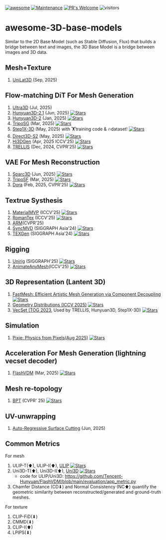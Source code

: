 [![awesome](https://awesome.re/badge.svg)](https://awesome.re) [![Maintenance](https://img.shields.io/badge/Maintained%3F-yes-green.svg)](https://GitHub.com/Naereen/StrapDown.js/graphs/commit-activity) [![PR's Welcome](https://img.shields.io/badge/PRs-welcome-brightgreen.svg?style=flat)](http://makeapullrequest.com) 
![visitors](https://visitor-badge.laobi.icu/badge?page_id=wendashi/awesome-3D-base-models)

# awesome-3D-base-models
Similar to the 2D Base Model (such as Stable Diffusion, Flux) that builds a bridge between text and images, the 3D Base Model is a bridge between images and 3D data.

## Mesh+Texture
1. [UniLat3D](https://github.com/UniLat3D/UniLat3D) (Sep, 2025)
   
## Flow-matching DiT For Mesh Generation
1. [Ultra3D](https://buaacyw.github.io/ultra3d/) (Jul, 2025)
2. [Hunyuan3D-2.1](https://github.com/Tencent-Hunyuan/Hunyuan3D-2.1) (Jun, 2025)
   <a href="https://github.com/Tencent-Hunyuan/Hunyuan3D-2.1" title="GitHub Repo">
     <i class="fab fa-github"></i> 
     <img src="https://img.shields.io/github/stars/Tencent-Hunyuan/Hunyuan3D-2.1.svg?style=social" alt="Stars">
   </a>
3. [Hunyuan3D-2](https://github.com/Tencent-Hunyuan/Hunyuan3D-2) (Jan, 2025)
    <a href="https://github.com/Tencent-Hunyuan/Hunyuan3D-2" title="GitHub Repo">
     <i class="fab fa-github"></i> 
     <img src="https://img.shields.io/github/stars/Tencent-Hunyuan/Hunyuan3D-2.svg?style=social" alt="Stars">
   </a>
4. [TripoSG](https://github.com/VAST-AI-Research/TripoSG) (Mar, 2025)
   <a href="https://github.com/VAST-AI-Research/TripoSG" title="GitHub Repo">
     <i class="fab fa-github"></i> 
     <img src="https://img.shields.io/github/stars/VAST-AI-Research/TripoSG.svg?style=social" alt="Stars">
   </a>
5. [Step1X-3D](https://github.com/stepfun-ai/Step1X-3D) (May, 2025) with 🏋️training code & 🔥dataset!
   <a href="https://github.com/stepfun-ai/Step1X-3D" title="GitHub Repo">
     <i class="fab fa-github"></i> 
     <img src="https://img.shields.io/github/stars/stepfun-ai/Step1X-3D.svg?style=social" alt="Stars">
   </a>
6. [Direct3D-S2](https://github.com/DreamTechAI/Direct3D-S2) (May, 2025)
   <a href="https://github.com/DreamTechAI/Direct3D-S2" title="GitHub Repo">
     <i class="fab fa-github"></i> 
     <img src="https://img.shields.io/github/stars/DreamTechAI/Direct3D-S2.svg?style=social" alt="Stars">
   </a>
7. [Hi3DGen](https://github.com/Stable-X/Stable3DGen) (Apr, 2025 ICCV'25)
   <a href="https://github.com/Stable-X/Stable3DGen" title="GitHub Repo">
     <i class="fab fa-github"></i> 
     <img src="https://img.shields.io/github/stars/Stable-X/Stable3DGen.svg?style=social" alt="Stars">
   </a>
8. [TRELLIS](https://github.com/microsoft/TRELLIS) (Dec, 2024, CVPR'25)
   <a href="https://github.com/microsoft/TRELLIS" title="GitHub Repo">
     <i class="fab fa-github"></i> 
     <img src="https://img.shields.io/github/stars/microsoft/TRELLIS.svg?style=social" alt="Stars">
   </a>


## VAE For Mesh Reconstruction
1. [Sparc3D](https://github.com/lizhihao6/Sparc3D) (Jun, 2025)
   <a href="https://github.com/lizhihao6/Sparc3D" title="GitHub Repo">
     <i class="fab fa-github"></i> 
     <img src="https://img.shields.io/github/stars/lizhihao6/Sparc3D.svg?style=social" alt="Stars">
   </a>
2. [TripoSF](https://github.com/VAST-AI-Research/TripoSF) (Mar, 2025)
   <a href="https://github.com/VAST-AI-Research/TripoSF" title="GitHub Repo">
     <i class="fab fa-github"></i> 
     <img src="https://img.shields.io/github/stars/VAST-AI-Research/TripoSF.svg?style=social" alt="Stars">
   </a>
3. [Dora](https://github.com/Seed3D/Dora) (Feb, 2025, CVPR'25)
   <a href="https://github.com/Seed3D/Dora" title="GitHub Repo">
     <i class="fab fa-github"></i> 
     <img src="https://img.shields.io/github/stars/Seed3D/Dora.svg?style=social" alt="Stars">
   </a>

## Textrue Systhesis
1. [MaterialMVP](https://github.com/ZebinHe/MaterialMVP) (ICCV'25)
   <a href="https://github.com/ZebinHe/MaterialMVP" title="GitHub Repo">
     <i class="fab fa-github"></i> 
     <img src="https://img.shields.io/github/stars/ZebinHe/MaterialMVP.svg?style=social" alt="Stars">
   </a>
2. [RomanTex](https://github.com/oakshy/RomanTex) (ICCV'25)
   <a href="https://github.com/oakshy/RomanTex" title="GitHub Repo">
     <i class="fab fa-github"></i> 
     <img src="https://img.shields.io/github/stars/oakshy/RomanTex.svg?style=social" alt="Stars">
   </a>
3. [ARM](https://arm-aigc.github.io/)(CVPR'25)
4. [SyncMVD](https://github.com/LIU-Yuxin/SyncMVD) (SIGGRAPH Asia'24)
   <a href="https://github.com/LIU-Yuxin/SyncMVD" title="GitHub Repo">
     <i class="fab fa-github"></i> 
     <img src="https://img.shields.io/github/stars/LIU-Yuxin/SyncMVD.svg?style=social" alt="Stars">
   </a> 
5. [TEXGen](https://github.com/CVMI-Lab/TEXGen) (SIGGRAPH Asia'24)
   <a href="https://github.com/CVMI-Lab/TEXGen" title="GitHub Repo">
     <i class="fab fa-github"></i> 
     <img src="https://img.shields.io/github/stars/CVMI-Lab/TEXGen.svg?style=social" alt="Stars">
   </a>

## Rigging
1. [Unirig](https://github.com/VAST-AI-Research/UniRig) (SIGGRAPH'25)
   <a href="https://github.com/VAST-AI-Research/UniRig" title="GitHub Repo">
     <i class="fab fa-github"></i> 
     <img src="https://img.shields.io/github/stars/VAST-AI-Research/UniRig.svg?style=social" alt="Stars">
   </a>
2. [AnimateAnyMesh](https://github.com/JarrentWu1031/AnimateAnyMesh)(ICCV'25)
   <a href="https://github.com/JarrentWu1031/AnimateAnyMesh" title="GitHub Repo">
     <i class="fab fa-github"></i> 
     <img src="https://img.shields.io/github/stars/JarrentWu1031/AnimateAnyMesh.svg?style=social" alt="Stars">
   </a>


## 3D Representation (Lantent 3D)
1. [FastMesh: Efficient Artistic Mesh Generation via Component Decoupling](https://jhkim0759.github.io/projects/FastMesh/)
    <a href="https://github.com/jhkim0759/FastMesh" title="GitHub Repo">
     <i class="fab fa-github"></i> 
     <img src="https://img.shields.io/github/stars/jhkim0759/FastMesh.svg?style=social" alt="Stars">
   </a>
2. [Geometry Distributions (ICCV 2025)](https://github.com/1zb/GeomDist)
   <a href="https://github.com/1zb/GeomDist" title="GitHub Repo">
     <i class="fab fa-github"></i> 
     <img src="https://img.shields.io/github/stars/1zb/GeomDist.svg?style=social" alt="Stars">
   </a>
3. [VecSet (TOG 2023](https://github.com/1zb/3DShape2VecSet), Used by TRELLIS, Hunyuan3D, Step1X-3D)
   <a href="https://github.com/1zb/3DShape2VecSet" title="GitHub Repo">
     <i class="fab fa-github"></i> 
     <img src="https://img.shields.io/github/stars/1zb/3DShape2VecSet.svg?style=social" alt="Stars">
   </a>


## Simulation
1. [Pixie: Physics from Pixels(Aug 2025)](https://github.com/vlongle/pixie)
   <a href="https://github.com/vlongle/pixie" title="GitHub Repo">
     <i class="fab fa-github"></i> 
     <img src="https://img.shields.io/github/stars/vlongle/pixie.svg?style=social" alt="Stars">
   </a>


## Acceleration For Mesh Generation (lightning vecset decoder)
1. [FlashVDM](https://github.com/Tencent-Hunyuan/FlashVDM) (Mar, 2025)
   <a href="https://github.com/Tencent-Hunyuan/FlashVDM" title="GitHub Repo">
     <i class="fab fa-github"></i> 
     <img src="https://img.shields.io/github/stars/Tencent-Hunyuan/FlashVDM.svg?style=social" alt="Stars">
   </a>

## Mesh re-topology
1. [BPT](https://github.com/tencent-hunyuan/bpt) (CVPR' 25)
   <a href="https://github.com/Tencent-Hunyuan/bpt" title="GitHub Repo">
     <i class="fab fa-github"></i> 
     <img src="https://img.shields.io/github/stars/Tencent-Hunyuan/bpt.svg?style=social" alt="Stars">
   </a>

## UV-unwrapping
1. [Auto-Regressive Surface Cutting](https://victorcheung12.github.io/seamgpt/) (Jun, 2025)

   
## Common Metrics
For mesh
1. ULIP-T(⬆), ULIP-I(⬆), [ULIP](https://github.com/salesforce/ULIP)
   <a href="https://github.com/salesforce/ULIP" title="GitHub Repo">
     <i class="fab fa-github"></i> 
     <img src="https://img.shields.io/github/stars/salesforce/ULIP.svg?style=social" alt="Stars">
   </a>
2. Uni3D-T(⬆), Uni3D-I(⬆), [Uni3D](https://github.com/baaivision/Uni3D)
   <a href="https://github.com/baaivision/Uni3D" title="GitHub Repo">
     <i class="fab fa-github"></i> 
     <img src="https://img.shields.io/github/stars/baaivision/Uni3D.svg?style=social" alt="Stars">
   </a>
   - code for ULIP/Uni3D: https://github.com/Tencent-Hunyuan/FlashVDM/blob/main/evaluation/app_metric.py
3. Chamfer Distance (CD⬇) and Normal Consistency (NC⬆) quantify the geometric similarity between reconstructed/generated and ground-truth meshes.

For texture
1. CLIP-FiD(⬇)
2. CMMD(⬇)
3. CLIP-I(⬆)
4. LPIPS(⬇)
